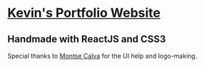 # [Kevin's Portfolio Website](https://kevnchoi.com)
## Handmade with ReactJS and CSS3

Special thanks to [Montse Calva](https://www.montsecreative.com/) for the UI help and logo-making.

